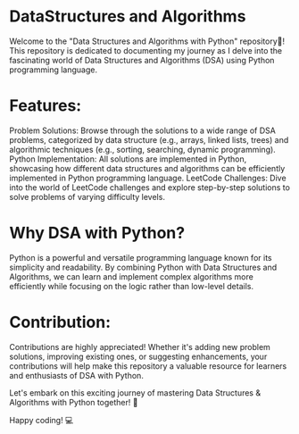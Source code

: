 # DataStructures and Algorithms
Welcome to the "Data Structures and Algorithms with Python" repository🚀! This repository is dedicated to documenting my journey as I delve into the fascinating world of Data Structures and Algorithms (DSA) using Python programming language.

# Features:
Problem Solutions: Browse through the solutions to a wide range of DSA problems, categorized by data structure (e.g., arrays, linked lists, trees) and algorithmic techniques (e.g., sorting, searching, dynamic programming).
Python Implementation: All solutions are implemented in Python, showcasing how different data structures and algorithms can be efficiently implemented in Python programming language.
LeetCode Challenges: Dive into the world of LeetCode challenges and explore step-by-step solutions to solve problems of varying difficulty levels.

# Why DSA with Python?
Python is a powerful and versatile programming language known for its simplicity and readability. By combining Python with Data Structures and Algorithms, we can learn and implement complex algorithms more efficiently while focusing on the logic rather than low-level details.

# Contribution:
Contributions are highly appreciated! Whether it's adding new problem solutions, improving existing ones, or suggesting enhancements, your contributions will help make this repository a valuable resource for learners and enthusiasts of DSA with Python.

Let's embark on this exciting journey of mastering Data Structures & Algorithms with Python together! 🌟

Happy coding! 💻
